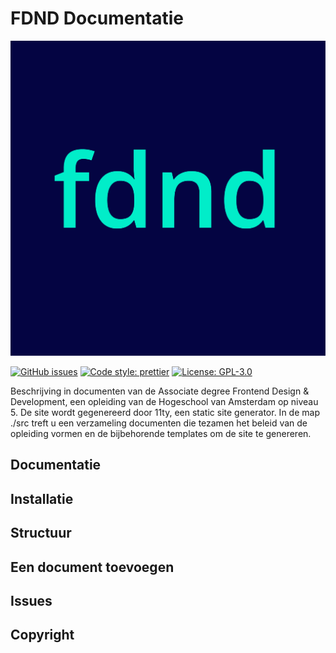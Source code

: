 # FDND Documentatie

![FDND Avatar](./src/assets/Avatars-03.jpg)

[![GitHub issues](https://img.shields.io/github/issues/fdnd/docs.svg?style=flat-square)](https://github.com/fdnd/docs/issues)
[![Code style: prettier](https://img.shields.io/badge/code_style-prettier-ff69b4.svg?style=flat-square)](https://github.com/prettier/prettier)
[![License: GPL-3.0](https://img.shields.io/github/license/fdnd/docs.svg?style=flat-square)](https://github.com/fdnd/docs/blob/main/LICENSE)

Beschrijving in documenten van de Associate degree Frontend Design & Development,
een opleiding van de Hogeschool van Amsterdam op niveau 5. De site wordt gegenereerd
door 11ty, een static site generator. In de map ./src treft u een verzameling
documenten die tezamen het beleid van de opleiding vormen en de bijbehorende
templates om de site te genereren.

## Documentatie

## Installatie

## Structuur

## Een document toevoegen

## Issues

## Copyright
